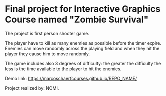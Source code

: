 # Final project for Interactive Graphics Course named "Zombie Survival"

The project is first person shooter game.

The player have to kill as many enemies as possible before the timer expire. Enemies can move randomly across the playing field and when they hit the player they cause him to move randomly.

The game includes also 3 degrees of difficulty: the greater the difficulty the less is the time available to the player to hit the enemies. 

Demo link: https://marcoschaerfcourses.github.io/REPO_NAME/

Project realized by: NOMI.

